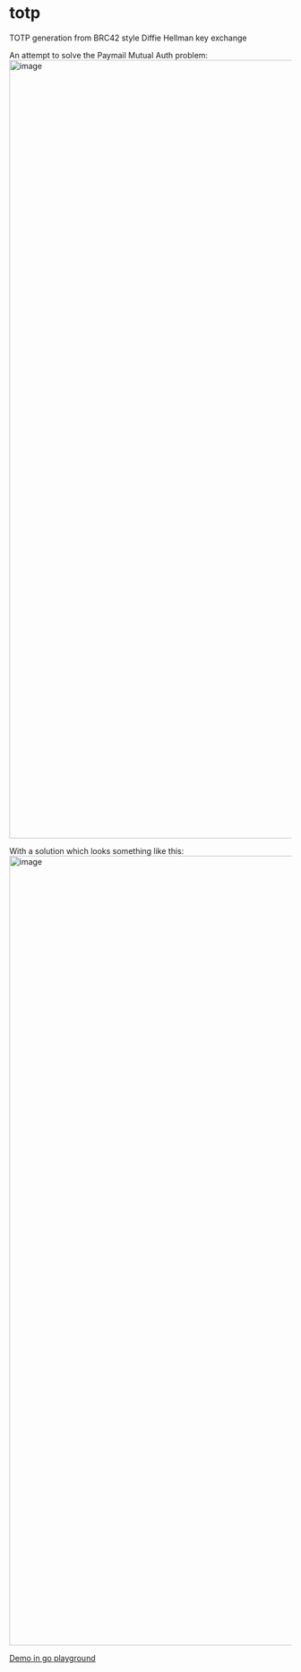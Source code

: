 # totp
TOTP generation from BRC42 style Diffie Hellman key exchange

An attempt to solve the Paymail Mutual Auth problem:
<img width="1387" alt="image" src="https://github.com/sirdeggen/totp/assets/8416253/d08d1275-06d0-4f21-a112-105d9c36aee3">


With a solution which looks something like this:
<img width="1407" alt="image" src="https://github.com/sirdeggen/totp/assets/8416253/992a132f-7365-4e6e-9656-c7f509b57e26">

[Demo in go playground](https://go.dev/play/p/usVcQeX5W1U)
